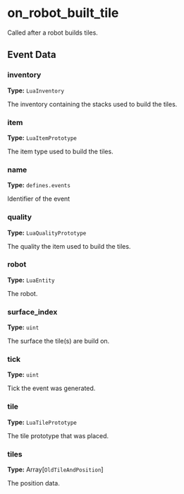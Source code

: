 # on_robot_built_tile

Called after a robot builds tiles.

## Event Data

### inventory

**Type:** `LuaInventory`

The inventory containing the stacks used to build the tiles.

### item

**Type:** `LuaItemPrototype`

The item type used to build the tiles.

### name

**Type:** `defines.events`

Identifier of the event

### quality

**Type:** `LuaQualityPrototype`

The quality the item used to build the tiles.

### robot

**Type:** `LuaEntity`

The robot.

### surface_index

**Type:** `uint`

The surface the tile(s) are build on.

### tick

**Type:** `uint`

Tick the event was generated.

### tile

**Type:** `LuaTilePrototype`

The tile prototype that was placed.

### tiles

**Type:** Array[`OldTileAndPosition`]

The position data.

